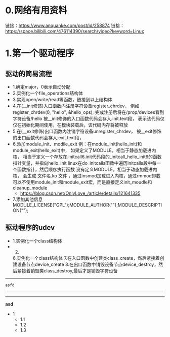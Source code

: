 # 0.网络有用资料

链接：https://www.anquanke.com/post/id/258874
链接：https://space.bilibili.com/476114390/search/video?keyword=Linux

# 1.第一个驱动程序

## 驱动的简易流程
    
- 1.确定major，0表示自动分配
- 2.实例化一个file_operations结构体
- 3.实现open/write/read等函数，链接到以上结构体
- 4.在(__init修饰)入口函数内注册字符设备register_chrdev，
    例如 register_chrdev(0, "hello", &hello_ops); 完成注册后将在/prop/devices看到字符设备/hello
    被__init修饰的入口函数代码会存入.init.text段，
    表示该代码仅仅在初始化期间使用，在模块装载后，该代码内存将被释放
- 5.在(__exit修饰)出口函数内注销字符设备unregister_chrdev，
    被__exit修饰的出口函数代码会存入.exit.text段，
- 6.添加module_init、modile_exit
    例：在module_init(hello_init)和module_exit(hello_exit)中，
    如果定义了MODULE，相当于静态加载进内核，
    相当于定义一个存放在.initcall6.init代码段的_initcall_hello_init6的函数指针变量，并指向hello_init
    linux在do_initcalls函数中遍历initcalls段中每一个函数指针，然后顺序执行函数
    没有定义MODULE，相当于动态加载进内核，
    会生成 文件名.ko 文件 ，通过insmod加载进入内核，通过rmmod卸载
    可以不使用module_init和module_exit宏，而是直接定义init_moudle和cleanup_module
    -   https://blog.csdn.net/OnlyLove_/article/details/121641335
- 7.添加其他信息 MODULE_LICENSE("GPL");MODULE_AUTHOR("");MODULE_DESCRIPTION("");

## 驱动程序的udev

- 1.实例化一个class结构体
- 2.
    6.实例化一个class结构体
    7.在入口函数中创建类class_create，然后紧接着创建设备节点device_create
    8.在出口函数中销毁设备节点device_destroy，然后紧接着销毁类class_destroy,最后才是销毁字符设备
 
----------
`asfd`

----------

----------

**asd**

- 1
  - 1.1
  - 1.2
  - 1.3




    